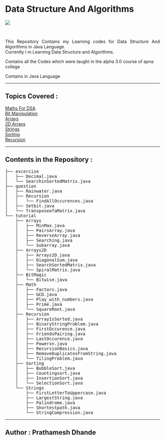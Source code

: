 # Data Structure And Algorithms

![](https://img.shields.io/badge/language-Java-blue?style=flat-square&logo=java)

</br>
<p align='justify'>
This Repository Contains my Learning codes for Data Structure And Algorithms in Java Language.</br>
Currently I m Learning Data Structure and Algorithms.
</br>

Contains all the Codes which were taught in the alpha 3.0 course of apna college

Contains in Java Language</p>

---

## Topics Covered :
[Maths For DSA](/src/tutorial/Math)</br>
[Bit Manipulation](https://github.com/PrathameshDhande22/Data-Structure-and-Algorithms/tree/main/src/tutorial/BitMagic)</br>
[Arrays](https://github.com/PrathameshDhande22/Data-Structure-and-Algorithms/tree/main/src/tutorial/Arrays)</br>
[2D Arrays](https://github.com/PrathameshDhande22/Data-Structure-and-Algorithms/tree/main/src/tutorial/Arrays2D)</br>
[Strings](https://github.com/PrathameshDhande22/Data-Structure-and-Algorithms/tree/main/src/tutorial/Strings)</br>
[Sorting](https://github.com/PrathameshDhande22/Data-Structure-and-Algorithms/tree/main/src/tutorial/Sorting)</br>
[Recursion](https://github.com/PrathameshDhande22/Data-Structure-and-Algorithms/tree/main/src/tutorial/Recursion)</br>


---
## Contents in the Repository : 
<pre>
├── excercise
│   ├── Decimal.java
│   └── SearchinSortedMatrix.java
├── question
│   ├── Rainwater.java
│   ├── Recursion
│   │   └── FindAllOccurences.java
│   ├── Setbit.java
│   └── TransposeofaMatrix.java
└── tutorial
    ├── Arrays
    │   ├── MinMax.java
    │   ├── PairsArray.java
    │   ├── ReverseArray.java
    │   ├── Searching.java
    │   └── Subarray.java
    ├── Arrays2D
    │   ├── Arrays2D.java
    │   ├── DiagonalSum.java
    │   ├── SearchSortedMatrix.java
    │   └── SpiralMatrix.java
    ├── BitMagic
    │   └── Bitwise.java
    ├── Math
    │   ├── Factors.java
    │   ├── GCD.java
    │   ├── Play_with_numbers.java
    │   ├── Prime.java
    │   └── SquareRoot.java
    ├── Recursion
    │   ├── ArrayIsSorted.java
    │   ├── BinaryStringProblem.java
    │   ├── FirstOccurence.java
    │   ├── FriendsPairing.java
    │   ├── LastOccurence.java
    │   ├── Powerxn.java
    │   ├── RecursionBasics.java
    │   ├── RemoveDuplicatesFromString.java
    │   └── TilingProblem.java
    ├── Sorting
    │   ├── BubbleSort.java
    │   ├── Countingsort.java
    │   ├── InsertionSort.java
    │   └── SelectionSort.java
    └── Strings
        ├── FirstLetterToUppercase.java
        ├── LargestString.java
        ├── Palindrome.java
        ├── Shortestpath.java
        └── StringCompression.java
</pre>

---
## Author : Prathamesh Dhande
